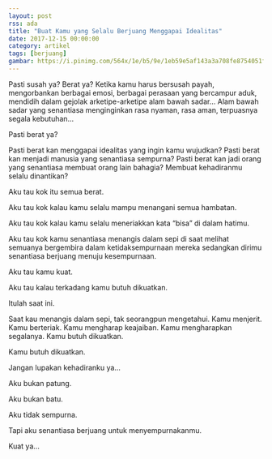 ```yaml
---
layout: post
rss: ada
title: "Buat Kamu yang Selalu Berjuang Menggapai Idealitas"
date: 2017-12-15 00:00:00
category: artikel
tags: [berjuang]
gambar: https://i.pinimg.com/564x/1e/b5/9e/1eb59e5af143a3a708fe8754051f9270--cute-anime-guys-anime-boys.jpg
---
```


Pasti susah ya? Berat ya? Ketika kamu harus bersusah payah, mengorbankan berbagai emosi, berbagai perasaan yang bercampur aduk, mendidih dalam gejolak arketipe-arketipe alam bawah sadar… Alam bawah sadar yang senantiasa menginginkan rasa nyaman, rasa aman, terpuasnya segala kebutuhan…

Pasti berat ya?

Pasti berat kan menggapai idealitas yang ingin kamu wujudkan? Pasti berat kan menjadi manusia yang senantiasa sempurna? Pasti berat kan jadi orang yang senantiasa membuat orang lain bahagia? Membuat kehadiranmu selalu dinantikan?

Aku tau kok itu semua berat.

Aku tau kok kalau kamu selalu mampu menangani semua hambatan.

Aku tau kok kalau kamu selalu meneriakkan kata “bisa” di dalam hatimu.

Aku tau kok kamu senantiasa menangis dalam sepi di saat melihat semuanya bergembira dalam ketidaksempurnaan mereka sedangkan dirimu senantiasa berjuang menuju kesempurnaan.

Aku tau kamu kuat.

Aku tau kalau terkadang kamu butuh dikuatkan.

Itulah saat ini.

Saat kau menangis dalam sepi, tak seorangpun mengetahui. Kamu menjerit. Kamu berteriak. Kamu mengharap keajaiban. Kamu mengharapkan segalanya. Kamu butuh dikuatkan.

Kamu butuh dikuatkan.

Jangan lupakan kehadiranku ya…

Aku bukan patung.

Aku bukan batu.

Aku tidak sempurna.

Tapi aku senantiasa berjuang untuk menyempurnakanmu.

Kuat ya…